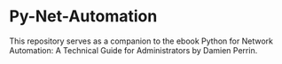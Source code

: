 # Py-Net-Automation
This repository serves as a companion to the ebook Python for Network Automation: A Technical Guide for Administrators by Damien Perrin.

